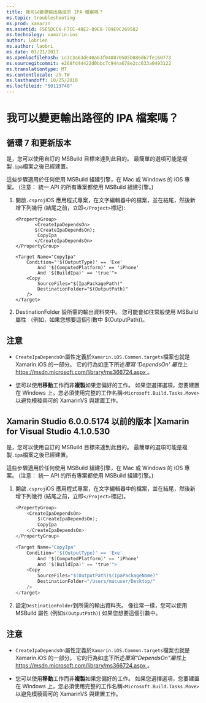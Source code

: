```yaml
---
title: 我可以變更輸出路徑的 IPA 檔案嗎？
ms.topic: troubleshooting
ms.prod: xamarin
ms.assetid: F5E5DCC6-F7CC-48E2-89E8-709E9C269502
ms.technology: xamarin-ios
author: lobrien
ms.author: laobri
ms.date: 03/21/2017
ms.openlocfilehash: 1c3c3a63de40a63f040870505b086d67fe160773
ms.sourcegitcommit: e268fd44422d0bbc7c944a678e2cc633a0493122
ms.translationtype: MT
ms.contentlocale: zh-TW
ms.lasthandoff: 10/25/2018
ms.locfileid: "50113740"
---
```

# <a name="can-i-change-the-output-path-of-the-ipa-file"></a>我可以變更輸出路徑的 IPA 檔案嗎？

## <a name="for-cycle-7-and-higher"></a>循環 7 和更新版本
是，您可以使用自訂的 MSBuild 目標來達到此目的。 最簡單的選項可能是複製`.ipa`檔案之後已經建置。

這些步驟適用於任何使用 MSBuild 組建引擎，在 Mac 或 Windows 的 iOS 專案。 (注意： 統一 API 的所有專案都使用 MSBuild 組建引擎。)

1. 開啟`.csproj`iOS 應用程式專案，在文字編輯器中的檔案，並在結尾，然後新增下列幾行 (結尾之前，立即`</Project>`標記):
    
    ```
    <PropertyGroup>
           <CreateIpaDependsOn>
           $(CreateIpaDependsOn);
            CopyIpa
           </CreateIpaDependsOn>
    </PropertyGroup>
    
    <Target Name="CopyIpa"
        Condition="'$(OutputType)' == 'Exe'
            And '$(ComputedPlatform)' == 'iPhone'
            And '$(BuildIpa)' == 'true'">
        <Copy
            SourceFiles="$(IpaPackagePath)"
            DestinationFolder="$(OutputPath)"
        />
    </Target>
    ```

2. DestinationFolder 設所需的輸出資料夾中。 您可能會如往常般使用 MSBuild 屬性 （例如，如果您想要這個引數中 $(OutputPath))。

## <a name="notes"></a>注意
- `CreateIpaDependsOn`屬性定義於`Xamarin.iOS.Common.targets`檔案也就是 Xamarin.iOS 的一部分。 它的行為如底下所述*覆寫 'DependsOn' 屬性*上[ https://msdn.microsoft.com/library/ms366724.aspx ](https://msdn.microsoft.com/library/ms366724.aspx)。

- 您可以使用**移動**工作而非**複製**如果您偏好的工作。 如果您選擇選項，您要建置在 Windows 上，您必須使用完整的工作名稱`<Microsoft.Build.Tasks.Move>`以避免模稜兩可的 XamarinVS 與建置工作。

## <a name="for-versions-before-xamarin-studio-6005174--xamarin-for-visual-studio-410530"></a>Xamarin Studio 6.0.0.5174 以前的版本 |Xamarin for Visual Studio 4.1.0.530

是，您可以使用自訂的 MSBuild 目標來達到此目的。 最簡單的選項可能是複製`.ipa`檔案之後已經建置。

這些步驟適用於任何使用 MSBuild 組建引擎，在 Mac 或 Windows 的 iOS 專案。 (注意： 統一 API 的所有專案都使用 MSBuild 組建引擎。)

1. 開啟`.csproj`iOS 應用程式專案，在文字編輯器中的檔案，並在結尾，然後新增下列幾行 (結尾之前，立即`</Project>`標記)。

    ```csharp
    <PropertyGroup>
        <CreateIpaDependsOn>
            $(CreateIpaDependsOn);
            CopyIpa
        </CreateIpaDependsOn>
    </PropertyGroup>
    
    <Target Name="CopyIpa"
        Condition="'$(OutputType)' == 'Exe'
            And '$(ComputedPlatform)' == 'iPhone'
            And '$(BuildIpa)' == 'true'">
        <Copy
            SourceFiles="$(OutputPath)$(IpaPackageName)"
            DestinationFolder="/Users/macuser/Desktop/"
        />
    </Target>
    ```

2. 設定`DestinationFolder`到所需的輸出資料夾。 像往常一樣，您可以使用 MSBuild 屬性 (例如`$(OutputPath)`) 如果您想要這個引數中。

## <a name="notes"></a>注意
- `CreateIpaDependsOn`屬性定義於`Xamarin.iOS.Common.targets`檔案也就是 Xamarin.iOS 的一部分。 它的行為如底下所述*覆寫"DependsOn"屬性*上[ https://msdn.microsoft.com/library/ms366724.aspx ](https://msdn.microsoft.com/library/ms366724.aspx)。

- 您可以使用**移動**工作而非**複製**如果您偏好的工作。 如果您選擇選項，您要建置在 Windows 上，您必須使用完整的工作名稱`<Microsoft.Build.Tasks.Move>`以避免模稜兩可的 XamarinVS 與建置工作。
